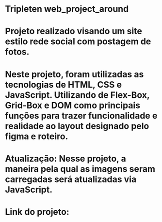# Tripleten web_project_around

# Projeto realizado visando um site estilo rede social com postagem de fotos.

# Neste projeto, foram utilizadas as tecnologias de HTML, CSS e JavaScript. Utilizando de Flex-Box, Grid-Box e DOM como principais funções para trazer funcionalidade e realidade ao layout designado pelo figma e roteiro.

# Atualização: Nesse projeto, a maneira pela qual as imagens seram carregadas será atualizadas via JavaScript.

# Link do projeto: 
